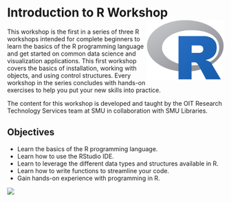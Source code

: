 # Introduction to R Workshop <img src="images/r_logo.png" align="right" height="139"/>

This workshop is the first in a series of three R workshops intended for complete beginners to learn the basics of the R programming language and get started on common data science and visualization applications. This first workshop covers the basics of installation, working with objects, and using control structures. Every workshop in the series concludes with hands-on exercises to help you put your new skills into practice.

The content for this workshop is developed and taught by the OIT Research Technology Services team at SMU in collaboration with SMU Libraries.

## Objectives

-   Learn the basics of the R programming language.
-   Learn how to use the RStudio IDE.
-   Learn to leverage the different data types and structures available in R.
-   Learn how to write functions to streamline your code.
-   Gain hands-on experience with programming in R.

[![](https://i.creativecommons.org/l/by-sa/4.0/88x31.png)](http://creativecommons.org/licenses/by-sa/4.0/)
